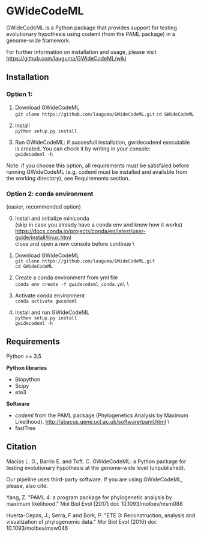 # GWideCodeML


GWideCodeML is a Python package that provides support for testing evolutionary hypothesis using codeml (from the PAML package) in a genome-wide framework.


For further information on installation and usage, please visit https://github.com/lauguma/GWideCodeML/wiki

## Installation
### Option 1:

1. Download GWideCodeML \
`git clone https://github.com/lauguma/GWideCodeML.git` 
`cd GWideCodeML`

2. Install \
`python setup.py install`

3. Run GWideCodeML: if succesfull installation, gwidecodeml executable is created. You can check it by writing in your console: \
`gwidecodeml -h` 

Note: if you choose this option, all requirements must be satisfaied before running GWideCodeML (e.g. codeml must be installed and available from the working directory), see Requirements section.

### Option 2: conda environment
(easier, recommended option)

0. Install and initialize miniconda \
(skip in case you already have a conda env and know how it works) \
https://docs.conda.io/projects/conda/en/latest/user-guide/install/linux.html \
close and open a new console before continue \

1. Download GWideCodeML \
`git clone https://github.com/lauguma/GWideCodeML.git` \
`cd GWideCodeML`

2. Create a conda environment from yml file \
`conda env create -f gwidecodeml_conda.yml` \

3. Activate conda environment \
`conda activate gwcodeml`

4. Install and run GWideCodeML \
`python setup.py install` \
`gwidecodeml -h` 

## Requirements


Python >= 3.5

**Python libraries**

* Biopython 
* Scipy 
* ete3 

**Software**

* *codeml* from the PAML package (Phylogenetics Analysis by Maximum Likelihood). http://abacus.gene.ucl.ac.uk/software/paml.html \
* fastTree 


## Citation

Macías L. G., Barrio E. and Toft. C. GWideCodeML: a Python package for testing evolutionary hypothesis at the genome-wide level (unpublished).

Our pipeline uses third-party software. If you are using GWideCodeML, please, also cite:

Yang, Z. "PAML 4: a program package for phylogenetic analysis by maximum likelihood."
Mol Biol Evol (2017) doi: 10.1093/molbev/msm088 

Huerta-Cepas, J., Serra, F and Bork, P. "ETE 3: Reconstruction,
analysis and visualization of phylogenomic data."  Mol Biol Evol (2016) doi:
10.1093/molbev/msw046


